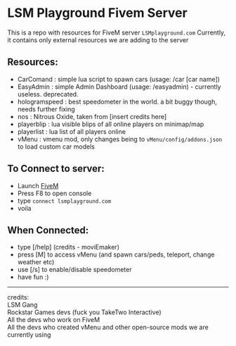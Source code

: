 # LSM Playground Fivem Server

This is a repo with resources for FiveM server `LSMplayground.com`
Currently, it contains only external resources we are adding to the server


## Resources:
- CarComand : simple lua script to spawn cars (usage: /car [car name])
- EasyAdmin : simple Admin Dashboard (usage: /easyadmin) - currently useless. deprecated.
- hologramspeed : best speedometer in the world. a bit buggy though, needs further fixing
- nos : Nitrous Oxide, taken from [insert credits here]
- playerblip : lua visible blips of all online players on minimap/map
- playerlist : lua list of all players online
- vMenu : vmenu mod, only changes being to `vMenu/config/addons.json` to load custom car models

## To Connect to server:
 - Launch [FiveM](https://fivem.net/)
 - Press F8 to open console
 - type `connect lsmplayground.com`
 - voila

## When Connected:
 - type [/help] (credits - moviEmaker)
 - press [M] to access vMenu (and spawn cars/peds, teleport, change weather etc)
 - use [/s] to enable/disable speedometer
 - have fun :)

---

credits: <br />
LSM Gang <br />
Rockstar Games devs (fuck you TakeTwo Interactive)<br />
All the devs who work on FiveM<br />
All the devs who created vMenu and other open-source mods we are currently using<br />